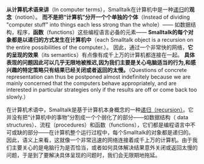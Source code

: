 **从计算机术语来讲**（In computer terms），Smalltalk在计算机中是一种[递归](http://baike.baidu.com/view/96473.htm)的**观念**（notion）。
**而不是把“计算机”分开一个个单独的个体**（Instead of dividing "computer stuff" into things each less strong than the whole）——
如数据结构，程序，**函数**（functions）这些编程语言必备的元素——
**Smalltalk的每个对象都是以递归的方式发生在计算机中**（each Smalltalk object is a recursion on the entire possibilities of the computer.）。
因此，通过一个非常快的网络，**它的呈现的效果**（its semantics）有点像有成千上万的计算机都连接在一起。
**具体表现的问题因此可以几乎无限地被推迟,因为我们主要是关心电脑适当的行为,和感兴趣的特定策略只有结果已经关闭或者返回的太慢。**（Questions of concrete representation can thus be postponed almost indefinitely because we are mainly concerned that the computers behave appropriately, and are interested in particular strategies only if the results are off or come back too slowly.）

在计算机术语中，Smalltalk是基于计算机本身概念的一种[递归（recursion）](http://baike.baidu.com/view/96473.htm)。它并没有把“计算机中的事物”分割成一个个弱化了的部分——如数据结构（ data structures）、流程（procedures）和函数（functions），它们都是编程语言中不可或缺的部分——在计算机整个运行过程中，每个Smalltalk的对象都是递归的。因此，语义上来看，这就像一个非常迅速的网络连接着成千上万的计算机。由于我们主要关心的是电脑行为是否恰当，或者如何具体解决结果意外关闭或返回太慢的问题，于是到了要解决具体呈现的问题时，我们会无限期地拖延。
